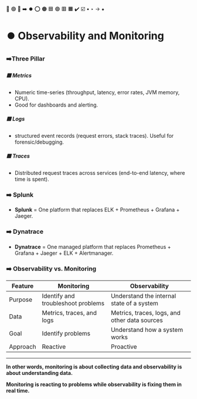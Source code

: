 🔵 🟢 🔴 ➡️ ⏺️ ⭕ 🟠 🟦 🟣 🟥 🟧 ✔️ ☑️ • ‣ → ⁕

# ⏺️ Observability and Monitoring

### ➡️Three Pillar

##### 🟦 Metrics

- Numeric time-series (throughput, latency, error rates, JVM memory, CPU).
- Good for dashboards and alerting.

##### 🟦 Logs

- structured event records (request errors, stack traces). Useful for forensic/debugging.

##### 🟦 Traces

- Distributed request traces across services (end-to-end latency, where time is spent).

### ➡️ Splunk

- **Splunk** = One platform that replaces ELK + Prometheus + Grafana + Jaeger.

### ➡️ Dynatrace

- **Dynatrace** = One managed platform that replaces Prometheus + Grafana + Jaeger + ELK + Alertmanager.

### ➡️ Observability vs. Monitoring

| Feature  | Monitoring                         | Observability                                 |
| -------- | ---------------------------------- | --------------------------------------------- |
| Purpose  | Identify and troubleshoot problems | Understand the internal state of a system     |
| Data     | Metrics, traces, and logs          | Metrics, traces, logs, and other data sources |
| Goal     | Identify problems                  | Understand how a system works                 |
| Approach | Reactive                           | Proactive                                     |

---

**In other words, monitoring is about collecting data and observability is about understanding data.**

**Monitoring is reacting to problems while observability is fixing them in real time.**
